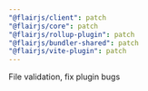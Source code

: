 ```yaml
---
"@flairjs/client": patch
"@flairjs/core": patch
"@flairjs/rollup-plugin": patch
"@flairjs/bundler-shared": patch
"@flairjs/vite-plugin": patch
---
```


File validation, fix plugin bugs
